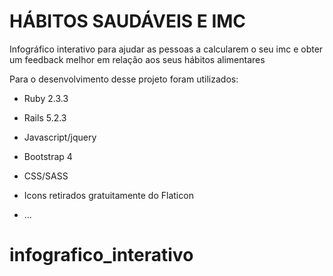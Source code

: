 # HÁBITOS SAUDÁVEIS E IMC

Infográfico interativo para ajudar as pessoas a calcularem o seu imc e obter um feedback melhor em relação aos seus hábitos alimentares

Para o desenvolvimento desse projeto foram utilizados:

* Ruby 2.3.3

* Rails 5.2.3

* Javascript/jquery

* Bootstrap 4

* CSS/SASS

* Icons retirados gratuitamente do Flaticon

* ...
# infografico_interativo
